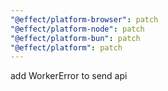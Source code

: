 ```yaml
---
"@effect/platform-browser": patch
"@effect/platform-node": patch
"@effect/platform-bun": patch
"@effect/platform": patch
---
```


add WorkerError to send api
